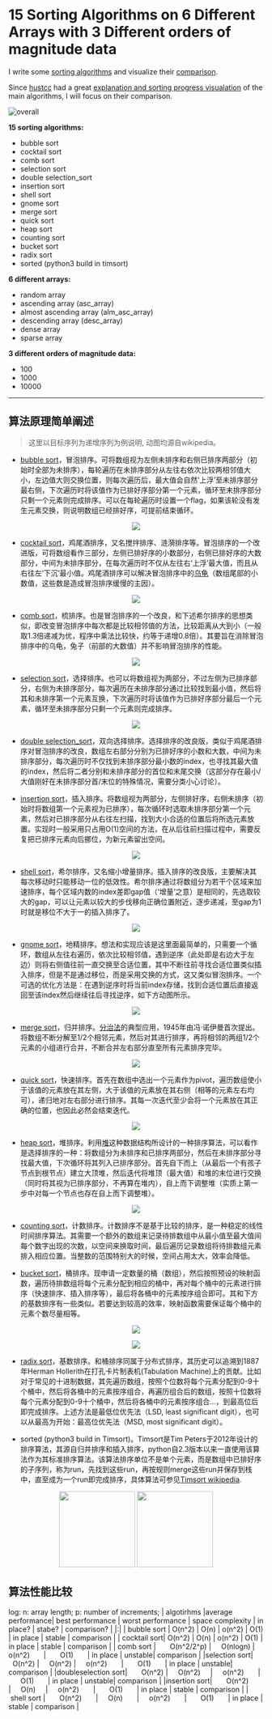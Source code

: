 # 15 Sorting Algorithms on 6 Different Arrays with 3 Different orders of magnitude data

I write some [sorting algorithms](https://github.com/seanyuner/Sorting-Algorithm/blob/master/sort.py) and visualize their [comparison](https://github.com/seanyuner/Sorting-Algorithm/blob/master/comparison_sorting_algos.ipynb).

Since [hustcc](https://github.com/hustcc) had a great [explanation and sorting progress visualation](https://github.com/hustcc/JS-Sorting-Algorithm) of the main algorithms, I will focus on their comparison.

![overall](https://github.com/seanyuner/Sorting-Algorithm/blob/master/Images/overall.png)

**15 sorting algorithms:**
- bubble sort
- cocktail sort
- comb sort
- selection sort
- double selection_sort
- insertion sort
- shell sort
- gnome sort
- merge sort
- quick sort
- heap sort
- counting sort
- bucket sort
- radix sort
- sorted (python3 build in timsort)

**6 different arrays:**
- random array
- ascending array (asc_array)
- almost ascending array (alm_asc_array)
- descending array (desc_array)
- dense array
- sparse array

**3 different orders of magnitude data:**
- 100
- 1000
- 10000
---

## 算法原理简单阐述
> 这里以目标序列为递增序列为例说明, 动图均源自wikipedia。
- [bubble sort](https://github.com/seanyuner/Sorting-Algorithm/blob/master/sort.py#L1-L12)，冒泡排序。可将数组视为左侧未排序和右侧已排序两部分（初始时全部为未排序），每轮遍历在未排序部分从左往右依次比较两相邻值大小，左边值大则交换位置，则每次遍历后，最大值会自然‘上浮’至未排序部分最右侧，下次遍历时将该值作为已排好序部分第一个元素，循环至未排序部分只剩一个元素则完成排序。可以在每轮遍历时设置一个flag，如果该轮没有发生元素交换，则说明数组已经排好序，可提前结束循环。
<p align='center'> 
<img src=Images/Bubble_sort_animation.gif> 
</p>

- [cocktail sort](https://github.com/seanyuner/Sorting-Algorithm/blob/master/sort.py#L15-L31)，鸡尾酒排序，又名搅拌排序、涟漪排序等。冒泡排序的一个改进版，可将数组看作三部分，左侧已排好序的小数部分，右侧已排好序的大数部分，中间为未排序部分，在每次遍历时不仅从左往右‘上浮’最大值，而且从右往左‘下沉’最小值。鸡尾酒排序可以解决冒泡排序中的[乌龟](https://www.wikiwand.com/en/Bubble_sort#/Rabbits_and_turtles)（数组尾部的小数值，这些数是造成冒泡排序缓慢的主因）。
<p align='center'>
<img src=Images/Sorting_shaker_sort_anim.gif>
</p>

- [comb sort](https://github.com/seanyuner/Sorting-Algorithm/blob/master/sort.py#L34-L50)，梳排序。也是冒泡排序的一个改良，和下述希尔排序的思想类似，即改变冒泡排序中每次都是比较相邻值的方法，比较距离从大到小（一般取1.3倍递减为优，程序中乘法比较快，约等于递增0.8倍）。其要旨在消除冒泡排序中的乌龟，兔子（前部的大数值）并不影响冒泡排序的性能。
<p align='center'>
<img src=Images/Comb_sort_demo.gif>
</p>

- [selection sort](https://github.com/seanyuner/Sorting-Algorithm/blob/master/sort.py#L53-L63)，选择排序。也可以将数组视为两部分，不过左侧为已排序部分，右侧为未排序部分，每次遍历在未排序部分通过比较找到最小值，然后将其和未排序第一个元素互换，下次遍历时将该值作为已排好序部分最后一个元素，循环至未排序部分只剩一个元素则完成排序。
<p align='center'>
<img src=Images/Selection_sort_animation.gif>
</p>

- [double selection_sort](https://github.com/seanyuner/Sorting-Algorithm/blob/master/sort.py#L66-L97)，双向选择排序。选择排序的改良版，类似于鸡尾酒排序对冒泡排序的改良，数组左右部分分别为已排好序的小数和大数，中间为未排序部分，每次遍历时不仅找到未排序部分最小数的index，也寻找其最大值的index，然后将二者分别和未排序部分的首位和末尾交换（这部分存在最小/大值刚好在未排序部分首/末位的特殊情况，需要分类小心讨论）。


- [insertion sort](https://github.com/seanyuner/Sorting-Algorithm/blob/master/sort.py#L100-L110)，插入排序。将数组视为两部分，左侧排好序，右侧未排序（初始时将数组第一个元素视为已排序），每次循环时选取未排序部分第一个元素，然后对已排序部分从右往左扫描，找到大小合适的位置后将所选元素放置。实现时一般采用只占用O(1)空间的方法，在从后往前扫描过程中，需要反复把已排序元素向后挪位，为新元素留出空间。
<p align='center'>
<img src=Images/Insertion_sort_animation.gif>
</p>

- [shell sort](https://github.com/seanyuner/Sorting-Algorithm/blob/master/sort.py#L113-L126)，希尔排序，又名缩小增量排序。插入排序的改良版，主要解决其每次移动时只能移动一位的低效性。希尔排序通过将数组分为若干个区域来加速排序，每个区域内数的index差即gap值（‘增量’之意）是相同的，先选取较大的gap，可以让元素以较大的步伐移向正确位置附近，逐步递减，至gap为1时就是移位不大于一的插入排序了。
<p align='center'>
<img src=Images/Sorting_shellsort_anim.gif>
</p>

- [gnome sort](https://github.com/seanyuner/Sorting-Algorithm/blob/master/sort.py#L129-L139)，地精排序。想法和实现应该是这里面最简单的，只需要一个循环，数组从左往右遍历，依次比较相邻值，遇到逆序（此处即是右边大于左边）则将右侧值往前一直交换至合适位置，其中不断往前寻找合适位置类似插入排序，但是不是通过移位，而是采用交换的方式，这又类似冒泡排序。一个可选的优化方法是：在遇到逆序时将当前index存储，找到合适位置后直接返回至该index然后继续往后寻找逆序，如下方动图所示。
<p align='center'>
<img src=Images/Sorting_gnomesort_anim.gif>
</p>

- [merge sort](https://github.com/seanyuner/Sorting-Algorithm/blob/master/sort.py#L142-L164)，归并排序。[分治法](https://en.wikipedia.org/wiki/Divide_and_conquer_algorithm)的典型应用，1945年由冯·诺伊曼首次提出。将数组不断分解至1/2个相邻元素，然后对其进行排序，再将相邻的两组1/2个元素的小组进行合并，不断合并左右部分直至所有元素排序完毕。
<p align='center'>
<img src=Images/Merge_sort_animation2.gif>
</p>

- [quick sort](https://github.com/seanyuner/Sorting-Algorithm/blob/master/sort.py#L167-L194)，快速排序。首先在数组中选出一个元素作为pivot，遍历数组使小于该值的元素放在其左侧，大于该值的元素放在其右侧（相等的元素左右均可），递归地对左右部分进行排序。其每一次迭代至少会将一个元素放在其正确的位置，也因此必然会结束迭代。
<p align='center'>
<img src=Images/Sorting_quicksort_anim.gif>
</p>

- [heap sort](https://github.com/seanyuner/Sorting-Algorithm/blob/master/sort.py#L197-L-245)，堆排序。利用[堆](https://en.wikipedia.org/wiki/Heap_(data_structure))这种数据结构所设计的一种排序算法，可以看作是选择排序的一种：将数组分为未排序和已排序两部分，然后在未排序部分寻找最大值，下次循环将其列入已排序部分。首先自下而上（从最后一个有孩子节点到根节点）建立大顶堆，然后迭代将堆顶（最大值）和堆的末位进行交换（同时将其视为已排序部分，不再算在堆内），自上而下调整堆（实质上第一步中对每一个节点也存在自上而下调整堆）。
<p align='center'>
<img src=Images/Sorting_heapsort_anim.gif>
</p>

- [counting sort](https://github.com/seanyuner/Sorting-Algorithm/blob/master/sort.py#L248-L266)，计数排序。计数排序不是基于比较的排序，是一种稳定的线性时间排序算法。其需要一个额外的数组来记录待排数组中从最小值至最大值间每个数字出现的次数，以空间来换取时间，最后遍历记录数组将待排数组元素排入相应位置。当整数的范围特别大的时候，空间占用太大，效率会降低。


- [bucket sort](https://github.com/seanyuner/Sorting-Algorithm/blob/master/sort.py#L269-L285)，桶排序。现申请一定数量的桶（数组），然后按照预设的映射函数，遍历待排数组将每个元素分配到相应的桶中，再对每个桶中的元素进行排序（快速排序、插入排序等），最后将各桶中的元素按序组合即可。其和下方的基数排序有一些类似。若要达到较高的效率，映射函数需要保证每个桶中的元素个数尽量相等。
<p align='center'>
<img src=Images/Bucket_sort_1.svg.png>
</p>
<p align='center'>
<img src=Images/Bucket_sort_2.svg.png>
</p>

- [radix sort](https://github.com/seanyuner/Sorting-Algorithm/blob/master/sort.py#L288-L295)，基数排序。和桶排序同属于分布式排序，其历史可以追溯到1887年Herman Hollerith在打孔卡片制表机(Tabulation Machine)上的贡献。比如对于常见的十进制数据，其先遍历数组，按照个位数将每个元素分配到0-9十个桶中，然后将各桶中的元素按序组合，再遍历组合后的数组，按照十位数将每个元素分配到0-9十个桶中，然后将各桶中的元素按序组合...，到最高位后即完成排序。上述方法是最低位优先法（LSD, least significant digit），也可以从最高为开始：最高位优先法（MSD, most significant digit）。

- sorted (python3 build in Timsort)。Timsort是Tim Peters于2012年设计的排序算法，其源自归并排序和插入排序，python自2.3版本以来一直使用该算法作为其标准排序算法。该算法排序单位不是单个元素，而是数组中已排好序的子序列，称为run，先找到这些run，再按规则merge这些run并保存到栈中，直至成为一个run即完成排序，具体算法可参见[Timsort wikipedia](https://en.wikipedia.org/wiki/Timsort).
<p align='center'>
<img src=Images/560px-Selection_of_minrun_by_timsort.png height=150>
<img src=Images/Representation_of_stack_for_merge_memory_in_Timsort.svg.png height=150>
</p>

## 算法性能比较
log: n: array length; p: number of increments; 
|  algotirhms  |average performance| best performance | worst performance | space complexity | in place? |  stabe? | comparison? |
|:|
|  bubble sort |       O(n^2)        |      O(n)        |      o(n^2)       |       O(1)       |  in place |  stable | comparison  |
| cocktail sort|       O(n^2)        |      O(n)        |      o(n^2)       |       O(1)       |  in place |  stable | comparison  |
|   comb sort  |       O(n^2/2^p)    |      O(nlogn)    |      o(n^2)       |       O(1)       |  in place | unstable| comparison  |
|selection sort|       O(n^2)        |      O(n^2)      |      o(n^2)       |       O(1)       |  in place | unstable| comparison  |
|doubleselection sort|       O(n^2)  |      O(n^2)      |      o(n^2)       |       O(1)       |  in place | unstable| comparison  |
|insertion sort|       O(n^2)        |      O(n)        |      o(n^2)       |       O(1)       |  in place |  stable | comparison  |
|  shell sort  |       O(n^2)        |      O(n)        |      o(n^2)       |       O(1)       |  in place |  stable | comparison  |
